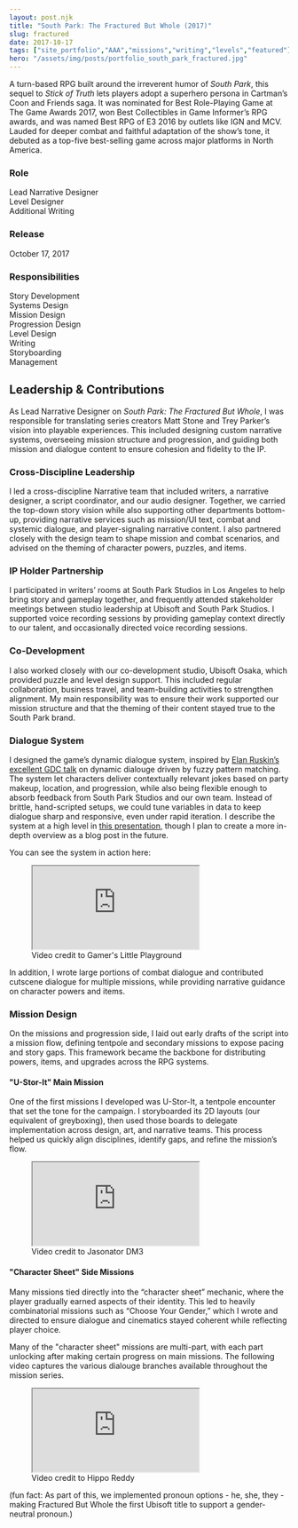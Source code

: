 ```yaml
---
layout: post.njk
title: "South Park: The Fractured But Whole (2017)"
slug: fractured
date: 2017-10-17
tags: ["site_portfolio","AAA","missions","writing","levels","featured"]
hero: "/assets/img/posts/portfolio_south_park_fractured.jpg"
---
```


A turn-based RPG built around the irreverent humor of *South Park*, this sequel to *Stick of Truth* lets players adopt a superhero persona in Cartman’s Coon and Friends saga. It was nominated for Best Role-Playing Game at The Game Awards 2017, won Best Collectibles in Game Informer’s RPG awards, and was named Best RPG of E3 2016 by outlets like IGN and MCV. Lauded for deeper combat and faithful adaptation of the show’s tone, it debuted as a top-five best-selling game across major platforms in North America.

### Role
Lead Narrative Designer  
Level Designer  
Additional Writing  

### Release
October 17, 2017

### Responsibilities
Story Development  
Systems Design  
Mission Design  
Progression Design  
Level Design  
Writing  
Storyboarding  
Management  

## Leadership & Contributions
As Lead Narrative Designer on *South Park: The Fractured But Whole*, I was responsible for translating series creators Matt Stone and Trey Parker’s vision into playable experiences. This included designing custom narrative systems, overseeing mission structure and progression, and guiding both mission and dialogue content to ensure cohesion and fidelity to the IP. 

### Cross-Discipline Leadership
I led a cross-discipline Narrative team that included writers, a narrative designer, a script coordinator, and our audio designer. Together, we carried the top-down story vision while also supporting other departments bottom-up, providing narrative services such as mission/UI text, combat and systemic dialogue, and player-signaling narrative content. I also partnered closely with the design team to shape mission and combat scenarios, and advised on the theming of character powers, puzzles, and items. 

### IP Holder Partnership
I participated in writers’ rooms at South Park Studios in Los Angeles to help bring story and gameplay together, and frequently attended stakeholder meetings between studio leadership at Ubisoft and South Park Studios. 
I supported voice recording sessions by providing gameplay context directly to our talent, and occasionally directed voice recording sessions.

### Co-Development
I also worked closely with our co-development studio, Ubisoft Osaka, which provided puzzle and level design support. This included regular collaboration, business travel, and team-building activities to strengthen alignment. My main responsibility was to ensure their work supported our mission structure and that the theming of their content stayed true to the South Park brand.

### Dialogue System
I designed the game’s dynamic dialogue system, inspired by <a href="https://www.youtube.com/watch?v=tAbBID3N64A" target="_blank" rel="noopener noreferrer">
  Elan Ruskin’s excellent GDC talk</a> on dynamic dialouge driven by fuzzy pattern matching. The system let characters deliver contextually relevant jokes based on party makeup, location, and progression, while also being flexible enough to absorb feedback from South Park Studios and our own team. Instead of brittle, hand-scripted setups, we could tune variables in data to keep dialogue sharp and responsive, even under rapid iteration. I describe the system at a high level in [this presentation](https://docs.google.com/presentation/d/1kSRhBbWg9Ttw2Tapi0Pl-f_B1rHK3WNDtuAC8J4nPhs/edit?usp=sharing), though I plan to create a more in-depth overview as a blog post in the future. 

You can see the system in action here:

<figure class="figure-center">
  <div class="video-embed" data-ratio="16/9" style="--max: 800px;">
    <iframe
      src="https://www.youtube.com/embed/Y00OD9b2JZg?si=IQAlmGNaCIO4RPPF&amp;start=9506" 
      title="SOUTH PARK: THE FRACTURED BUT WHOLE Full Gameplay Walkthrough / No Commentary【FULL GAME】1080p HD"
      loading="lazy"
      allow="accelerometer; autoplay; clipboard-write; encrypted-media; gyroscope; picture-in-picture; web-share"
      referrerpolicy="strict-origin-when-cross-origin"
      allowfullscreen>
    </iframe>
  </div>
  <figcaption class="hero-caption">Video credit to Gamer's Little Playground</figcaption>
</figure>

In addition, I wrote large portions of combat dialogue and contributed cutscene dialogue for multiple missions, while providing narrative guidance on character powers and items.

### Mission Design

On the missions and progression side, I laid out early drafts of the script into a mission flow, defining tentpole and secondary missions to expose pacing and story gaps. This framework became the backbone for distributing powers, items, and upgrades across the RPG systems. 

#### "U-Stor-It" Main Mission
One of the first missions I developed was U-Stor-It, a tentpole encounter that set the tone for the campaign. I storyboarded its 2D layouts (our equivalent of greyboxing), then used those boards to delegate implementation across design, art, and narrative teams. This process helped us quickly align disciplines, identify gaps, and refine the mission’s flow.

<figure class="figure-center">
  <div class="video-embed" data-ratio="16/9" style="--max: 800px;">
    <iframe
      src="https://www.youtube.com/embed/vy4t1L81kWo?si=indjjNRM-4_IP66g&amp;start=365" 
      title="SOUTH PARK: THE FRACTURED BUT WHOLE Full Gameplay Walkthrough / No Commentary【FULL GAME】1080p HD"
      loading="lazy"
      allow="accelerometer; autoplay; clipboard-write; encrypted-media; gyroscope; picture-in-picture; web-share"
      referrerpolicy="strict-origin-when-cross-origin"
      allowfullscreen>
    </iframe>
  </div>
  <figcaption class="hero-caption">Video credit to Jasonator DM3</figcaption>
</figure>

#### "Character Sheet" Side Missions 
Many missions tied directly into the “character sheet” mechanic, where the player gradually earned aspects of their identity. This led to heavily combinatorial missions such as “Choose Your Gender,” which I wrote and directed to ensure dialogue and cinematics stayed coherent while reflecting player choice. 

Many of the "character sheet" missions are multi-part, with each part unlocking after making certain progress on main missions. The following video captures the various dialouge branches available throughout the mission series.

<figure class="figure-center">
  <div class="video-embed" data-ratio="16/9" style="--max: 800px;">
    <iframe
      src="https://www.youtube.com/embed/ef4B769AQkM?si=TWTZNuDRh8z2909U" 
      title="Mr Mackey Reacts to Gender Choices - South Park The Fractured But Whole Game"
      loading="lazy"
      allow="accelerometer; autoplay; clipboard-write; encrypted-media; gyroscope; picture-in-picture; web-share"
      referrerpolicy="strict-origin-when-cross-origin"
      allowfullscreen>
    </iframe>
  </div>
  <figcaption class="hero-caption">Video credit to Hippo Reddy</figcaption>
</figure>

(fun fact: As part of this, we implemented pronoun options - he, she, they - making Fractured But Whole the first Ubisoft title to support a gender-neutral pronoun.)
